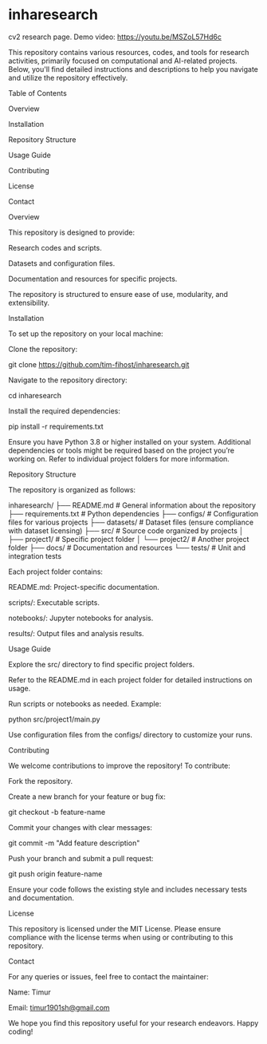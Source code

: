 # inharesearch
cv2 research page.
Demo video: https://youtu.be/MSZoL57Hd6c

This repository contains various resources, codes, and tools for research activities, primarily focused on computational and AI-related projects. Below, you'll find detailed instructions and descriptions to help you navigate and utilize the repository effectively.

Table of Contents

Overview

Installation

Repository Structure

Usage Guide

Contributing

License

Contact

Overview

This repository is designed to provide:

Research codes and scripts.

Datasets and configuration files.

Documentation and resources for specific projects.

The repository is structured to ensure ease of use, modularity, and extensibility.

Installation

To set up the repository on your local machine:

Clone the repository:

git clone https://github.com/tim-fihost/inharesearch.git

Navigate to the repository directory:

cd inharesearch

Install the required dependencies:

pip install -r requirements.txt

Ensure you have Python 3.8 or higher installed on your system. Additional dependencies or tools might be required based on the project you’re working on. Refer to individual project folders for more information.

Repository Structure

The repository is organized as follows:

inharesearch/
├── README.md         # General information about the repository
├── requirements.txt # Python dependencies
├── configs/         # Configuration files for various projects
├── datasets/        # Dataset files (ensure compliance with dataset licensing)
├── src/             # Source code organized by projects
│   ├── project1/  # Specific project folder
│   └── project2/  # Another project folder
├── docs/            # Documentation and resources
└── tests/           # Unit and integration tests

Each project folder contains:

README.md: Project-specific documentation.

scripts/: Executable scripts.

notebooks/: Jupyter notebooks for analysis.

results/: Output files and analysis results.

Usage Guide

Explore the src/ directory to find specific project folders.

Refer to the README.md in each project folder for detailed instructions on usage.

Run scripts or notebooks as needed. Example:

python src/project1/main.py

Use configuration files from the configs/ directory to customize your runs.

Contributing

We welcome contributions to improve the repository! To contribute:

Fork the repository.

Create a new branch for your feature or bug fix:

git checkout -b feature-name

Commit your changes with clear messages:

git commit -m "Add feature description"

Push your branch and submit a pull request:

git push origin feature-name

Ensure your code follows the existing style and includes necessary tests and documentation.

License

This repository is licensed under the MIT License. Please ensure compliance with the license terms when using or contributing to this repository.

Contact

For any queries or issues, feel free to contact the maintainer:

Name: Timur

Email: timur1901sh@gmail.com

We hope you find this repository useful for your research endeavors. Happy coding!




